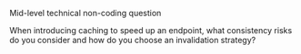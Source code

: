 Mid-level technical non-coding question

When introducing caching to speed up an endpoint, what consistency risks do you consider and how do you choose an invalidation strategy?


